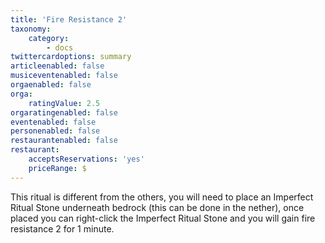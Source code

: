 ```yaml
---
title: 'Fire Resistance 2'
taxonomy:
    category:
        - docs
twittercardoptions: summary
articleenabled: false
musiceventenabled: false
orgaenabled: false
orga:
    ratingValue: 2.5
orgaratingenabled: false
eventenabled: false
personenabled: false
restaurantenabled: false
restaurant:
    acceptsReservations: 'yes'
    priceRange: $
---
```


This ritual is different from the others, you will need to place an Imperfect Ritual Stone underneath bedrock (this can be done in the nether), once placed you can right-click the Imperfect Ritual Stone and you will gain fire resistance 2 for 1 minute.

